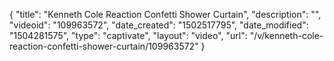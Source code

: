 {
    "title": "Kenneth Cole Reaction Confetti Shower Curtain",
    "description": "",
    "videoid": "109963572",
    "date_created": "1502517795",
    "date_modified": "1504281575",
    "type": "captivate",
    "layout": "video",
    "url": "\/v\/kenneth-cole-reaction-confetti-shower-curtain\/109963572"
}